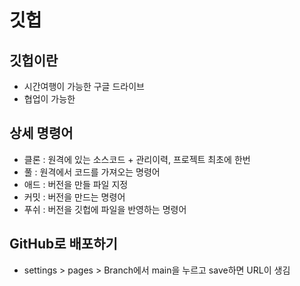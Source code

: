 # 깃헙

## 깃헙이란

* 시간여행이 가능한 구글 드라이브
* 협업이 가능한 

## 상세 명령어

* 클론 : 원격에 있는 소스코드 + 관리이력, 프로젝트 최초에 한번
* 풀 : 원격에서 코드를 가져오는 명령어
* 애드 : 버전을 만들 파일 지정
* 커밋 : 버전을 만드는 명령어
* 푸쉬 : 버전을 깃헙에 파일을 반영하는 명령어

##  GitHub로 배포하기
* settings > pages > Branch에서 main을 누르고 save하면 URL이 생김